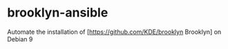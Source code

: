 # brooklyn-ansible
Automate the installation of [https://github.com/KDE/brooklyn Brooklyn] on Debian 9
